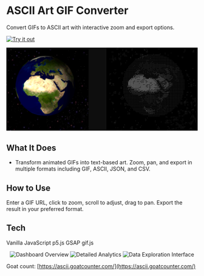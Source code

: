 # ASCII Art GIF Converter

Convert GIFs to ASCII art with interactive zoom and export options.

[![Try it out](https://img.shields.io/badge/Try%20it-Online-4299e1?style=for-the-badge&logo=github)](https://jayrichh.github.io/ascii/)

![ASCII Art GIF Converter Preview](preview.png)


## What It Does
- Transform animated GIFs into text-based art. Zoom, pan, and export in multiple formats including GIF, ASCII, JSON, and CSV.

## How to Use
Enter a GIF URL, click to zoom, scroll to adjust, drag to pan. Export the result in your preferred format.

## Tech
Vanilla JavaScript
p5.js
GSAP
gif.js

<div align="center">
  <img src="https://github.com/user-attachments/assets/1ea1dceb-7057-45a9-872e-6d290fcd8d87" width="800" alt="Dashboard Overview">
  <img src="https://github.com/user-attachments/assets/b55e967f-88ce-4837-80bf-02a48471cacb" width="800" alt="Detailed Analytics">
  <img src="https://github.com/user-attachments/assets/05c078a5-366b-45e7-aa04-2c3392150045" width="800" alt="Data Exploration Interface">
</div>

Goat count:
[https://ascii.goatcounter.com/](https://ascii.goatcounter.com/)
